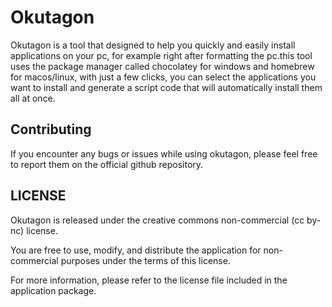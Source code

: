 # Okutagon

Okutagon is a tool that designed to help you quickly and easily install applications on your pc, for example right after formatting the pc.this tool uses the package manager called chocolatey for windows and homebrew for macos/linux, with just a few clicks, you can select the applications you want to install and generate a script code that will automatically install them all at once.

## Contributing

If you encounter any bugs or issues while using okutagon, please feel free to report them on the official github repository.

## LICENSE

Okutagon is released under the creative commons non-commercial (cc by-nc) license. 

You are free to use, modify, and distribute the application for non-commercial purposes under the terms of this license.

For more information, please refer to the license file included in the application package.
